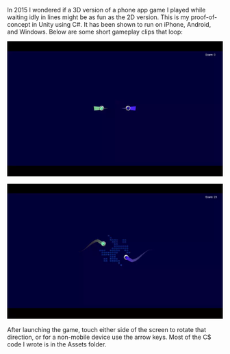 In 2015 I wondered if a 3D version of a phone app game I played while waiting idly in lines might be as fun as the 2D version. This is my proof-of-concept in Unity using C#. It has been shown to run on iPhone, Android, and Windows. Below are some short gameplay clips that loop:

![Output sample](https://github.com/idealius/Hurry-Geos/raw/master/demo.webp)

![Output sample](https://github.com/idealius/Hurry-Geos/raw/master/demo2.webp)

After launching the game, touch either side of the screen to rotate that direction, or for a non-mobile device use the arrow keys. Most of the C$ code I wrote is in the Assets folder.
